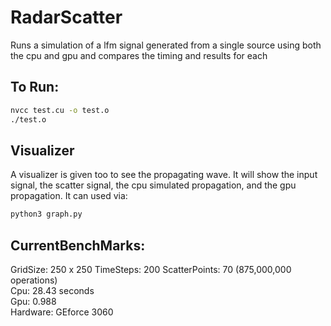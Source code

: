 # RadarScatter
Runs a simulation of a lfm signal generated from a single source using both the cpu and gpu and compares the timing and results for each

## To Run:
```bash
nvcc test.cu -o test.o
./test.o
```

## Visualizer
A visualizer is given too to see the propagating wave. It will show the input signal, the scatter signal, the cpu simulated propagation, and the gpu propagation. It can used via:
```bash
python3 graph.py
```
## CurrentBenchMarks:
GridSize: 250 x 250 TimeSteps: 200 ScatterPoints: 70  (875,000,000 operations) <br>
Cpu: 28.43 seconds <br>
Gpu: 0.988 <br>
Hardware: GEforce 3060 <br>
